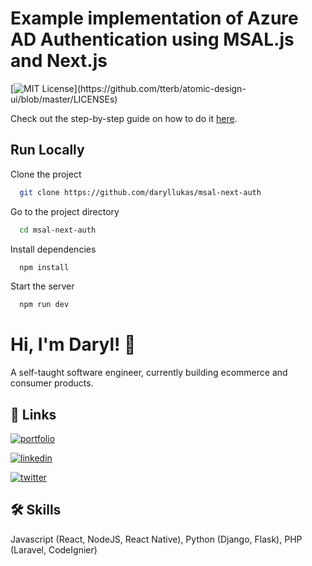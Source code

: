 
# Example implementation of Azure AD Authentication using MSAL.js and Next.js

[![MIT License](https://img.shields.io/apm/l/atomic-design-ui.svg?)](https://github.com/tterb/atomic-design-ui/blob/master/LICENSEs)

Check out the step-by-step guide on how to do it [here](https://www.daryllukas.me/azure-ad-authentication-using-msal-and-nextjs-react/).


## Run Locally

Clone the project

```bash
  git clone https://github.com/daryllukas/msal-next-auth
```

Go to the project directory

```bash
  cd msal-next-auth
```

Install dependencies

```bash
  npm install
```

Start the server

```bash
  npm run dev
```

  
# Hi, I'm Daryl! 👋

  A self-taught software engineer, currently building ecommerce and consumer products.
## 🔗 Links
[![portfolio](https://img.shields.io/badge/my_portfolio-543DE0?style=for-the-badge&logo=polywork&logoColor=white)](https://changelog.daryllukas.me/)

[![linkedin](https://img.shields.io/badge/linkedin-0A66C2?style=for-the-badge&logo=linkedin&logoColor=white)](https://www.linkedin.com/in/daryllukas/)

[![twitter](https://img.shields.io/badge/twitter-1DA1F2?style=for-the-badge&logo=twitter&logoColor=white)](https://twitter.com/daryllukas/)

  
## 🛠 Skills
Javascript (React, NodeJS, React Native), Python (Django, Flask), PHP (Laravel, CodeIgnier)

  